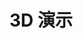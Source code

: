 # 3D 演示

<!-- <ThreeTest /> -->
<!-- <ThreeTestScene /> -->
<ThreeTestLight />
<!-- <ThreeTestCamera /> -->
